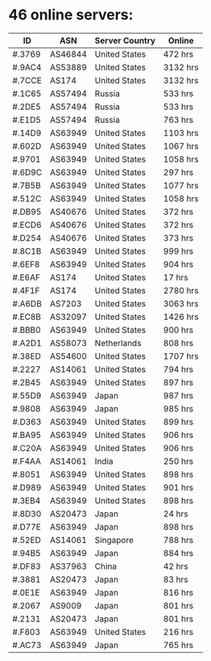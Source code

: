 # 46 online servers:

| ID | ASN | Server Country | Online |
| ------ | ------ | ------ | ------ |
| #.3769 | AS46844 | United States | 472 hrs |
| #.9AC4 | AS53889 | United States | 3132 hrs |
| #.7CCE | AS174 | United States | 3132 hrs |
| #.1C65 | AS57494 | Russia | 533 hrs |
| #.2DE5 | AS57494 | Russia | 533 hrs |
| #.E1D5 | AS57494 | Russia | 763 hrs |
| #.14D9 | AS63949 | United States | 1103 hrs |
| #.602D | AS63949 | United States | 1067 hrs |
| #.9701 | AS63949 | United States | 1058 hrs |
| #.6D9C | AS63949 | United States | 297 hrs |
| #.7B5B | AS63949 | United States | 1077 hrs |
| #.512C | AS63949 | United States | 1058 hrs |
| #.DB95 | AS40676 | United States | 372 hrs |
| #.ECD6 | AS40676 | United States | 372 hrs |
| #.D254 | AS40676 | United States | 373 hrs |
| #.8C1B | AS63949 | United States | 999 hrs |
| #.6EF8 | AS63949 | United States | 904 hrs |
| #.E6AF | AS174 | United States | 17 hrs |
| #.4F1F | AS174 | United States | 2780 hrs |
| #.A6DB | AS7203 | United States | 3063 hrs |
| #.EC8B | AS32097 | United States | 1426 hrs |
| #.BBB0 | AS63949 | United States | 900 hrs |
| #.A2D1 | AS58073 | Netherlands | 808 hrs |
| #.38ED | AS54600 | United States | 1707 hrs |
| #.2227 | AS14061 | United States | 794 hrs |
| #.2B45 | AS63949 | United States | 897 hrs |
| #.55D9 | AS63949 | Japan | 987 hrs |
| #.9808 | AS63949 | Japan | 985 hrs |
| #.D363 | AS63949 | United States | 899 hrs |
| #.BA95 | AS63949 | United States | 906 hrs |
| #.C20A | AS63949 | United States | 906 hrs |
| #.F4AA | AS14061 | India | 250 hrs |
| #.8051 | AS63949 | United States | 898 hrs |
| #.D989 | AS63949 | United States | 901 hrs |
| #.3EB4 | AS63949 | United States | 898 hrs |
| #.8D30 | AS20473 | Japan | 24 hrs |
| #.D77E | AS63949 | Japan | 898 hrs |
| #.52ED | AS14061 | Singapore | 788 hrs |
| #.94B5 | AS63949 | Japan | 884 hrs |
| #.DF83 | AS37963 | China | 42 hrs |
| #.3881 | AS20473 | Japan | 83 hrs |
| #.0E1E | AS63949 | Japan | 816 hrs |
| #.2067 | AS9009 | Japan | 801 hrs |
| #.2131 | AS20473 | Japan | 801 hrs |
| #.F803 | AS63949 | United States | 216 hrs |
| #.AC73 | AS63949 | Japan | 765 hrs |

